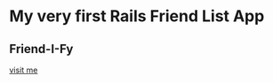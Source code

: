 # My very first Rails Friend List App

## Friend-I-Fy

[visit me ](https://ruby-friendslist.herokuapp.com/)
